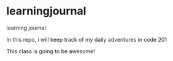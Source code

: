 # learningjournal
learning journal

In this repo, i will keep track of my daily adventures in code 201  

This class is going to be awesome!  
